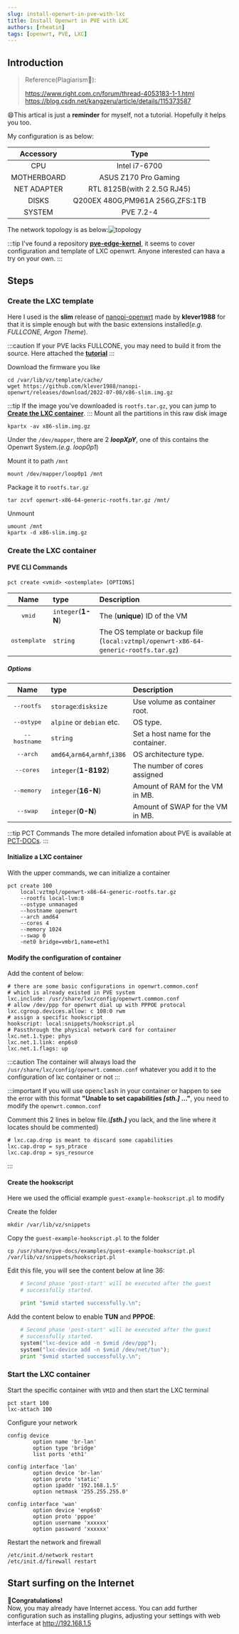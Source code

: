 ```yaml
---
slug: install-openwrt-in-pve-with-lxc
title: Install Openwrt in PVE with LXC
authors: [rheatin]
tags: [openwrt, PVE, LXC]
---
```


## Introduction
> Reference(Plagiarism🤣):
> 
> https://www.right.com.cn/forum/thread-4053183-1-1.html
> https://blog.csdn.net/kangzeru/article/details/115373587

😄This artical is just a **reminder** for myself, not a tutorial. Hopefully it helps you too.

My configuration is as below:

| Accessory   | Type                            |
|:-----------:|:-------------------------------:|
| CPU         | Intel i7-6700                   |
| MOTHERBOARD | ASUS Z170 Pro Gaming            |
| NET ADAPTER | RTL 8125B(with 2 2.5G RJ45)     |
| DISKS       | Q200EX 480G,PM961A 256G,ZFS:1TB |
| SYSTEM      | PVE 7.2-4                       |

The network topology is as below:![topology](topology.jpg)


:::tip
I've found a repository [**pve-edge-kernel**](https://github.com/fw867/pve-edge-kernel), it seems to cover configuration and template of LXC openwrt. Anyone interested can hava a try on your own.
:::

## Steps

### Create the LXC template

Here I used is the **slim** release of [nanopi-openwrt](https://github.com/klever1988/nanopi-openwrt) made by **klever1988** for that it is simple enough but with the basic extensions installed(*e.g. FULLCONE, Argon Theme*).

:::caution
If your PVE lacks FULLCONE, you may need to build it from the source.
Here attached the [**tutorial**](https://blog.sxx1314.com/linux/587.html)
:::

Download the firmware you like

```shell
cd /var/lib/vz/template/cache/
wget https://github.com/klever1988/nanopi-openwrt/releases/download/2022-07-08/x86-slim.img.gz
```
:::tip 
If the image you've downloaded is `rootfs.tar.gz`, you can jump to [**Create the LXC container**](#create-the-lxc-container).
:::
Mount all the partitions in this raw disk image

```shell
kpartx -av x86-slim.img.gz 
```

Under the `/dev/mapper`, there are 2 ***loopXpY***, one of this contains the Openwrt System.(*e.g. loop0p1*)

Mount it to path `/mnt`

```shell
mount /dev/mapper/loop0p1 /mnt
```

Package it to `rootfs.tar.gz`

```shell
tar zcvf openwrt-x86-64-generic-rootfs.tar.gz /mnt/
```

Unmount

```shell
umount /mnt
kpartx -d x86-slim.img.gz
```

### Create the LXC container

#### PVE CLI Commands

```shell
pct create <vmid> <ostemplate> [OPTIONS]
```
| Name | type | Description |
|:----:|:----|:------------|
| <kbd>vmid</kbd>| `integer`(**1-N**) | The (**unique**) ID of the VM |
| <kbd>ostemplate</kbd>| `string` | The OS template or backup file (`local:vztmpl/openwrt-x86-64-generic-rootfs.tar.gz`) |

##### Options

| Name | type | Description |
|:----:|:----|:------------|
| <kbd>--rootfs</kbd>| `storage`:`disksize` | Use volume as container root. |
| <kbd>--ostype</kbd>| `alpine` or `debian` etc. | OS type. |
| <kbd>--hostname</kbd>| `string` | Set a host name for the container. |
| <kbd>--arch</kbd>| `amd64`,`arm64`,`armhf`,`i386` | OS architecture type. |
| <kbd>--cores</kbd>| `integer`(**1-8192**) | The number of cores assigned |
| <kbd>--memory</kbd>| `integer`(**16-N**) | Amount of RAM for the VM in MB. |
| <kbd>--swap</kbd>| `integer`(**0-N**) | Amount of SWAP for the VM in MB. |

:::tip PCT Commands
The more detailed infomation about PVE is available at [PCT-DOCs](https://pve.proxmox.com/pve-docs/pct.1.html).
:::

#### Initialize a LXC container

With the upper commands, we can initialize a container

```shell
pct create 100 
    local:vztmpl/openwrt-x86-64-generic-rootfs.tar.gz
    --rootfs local-lvm:8 
    --ostype unmanaged 
    --hostname openwrt 
    --arch amd64 
    --cores 4 
    --memory 1024 
    --swap 0 
    -net0 bridge=vmbr1,name=eth1
```

#### Modify the configuration of container

Add the content of below:

```shell title="/etc/pve/lxc/100.conf"
# there are some basic configurations in openwrt.common.conf
# which is already existed in PVE system
lxc.include: /usr/share/lxc/config/openwrt.common.conf
# allow /dev/ppp for openwrt dial up with PPPOE protocal
lxc.cgroup.devices.allow: c 108:0 rwm
# assign a specific hookscript
hookscript: local:snippets/hookscript.pl
# Passthrough the physical network card for container
lxc.net.1.type: phys
lxc.net.1.link: enp6s0
lxc.net.1.flags: up
```

:::caution
The container will always load the `/usr/share/lxc/config/openwrt.common.conf` whatever you add it to the configuration of lxc container or not
:::

:::important
If you will use <kbd>openclash</kbd> in your container or happen to see the error with this format **"Unable to set capabilities *[sth.]* ..."**, you need to modify the `openwrt.common.conf`

Comment this 2 lines in below file.(***[sth.]*** you lack, and the line where it locates should be commented)

```shell title="/usr/share/lxc/config/openwrt.common.conf"
# lxc.cap.drop is meant to discard some capabilities
lxc.cap.drop = sys_ptrace
lxc.cap.drop = sys_resource
```
:::

#### Create the hookscript

Here we used the official example `guest-example-hookscript.pl` to modify

Create the folder

```shell
mkdir /var/lib/vz/snippets
```

Copy the `guest-example-hookscript.pl` to the folder

```shell
cp /usr/share/pve-docs/examples/guest-example-hookscript.pl /var/lib/vz/snippets/hookscript.pl
```

Edit this file, you will see the content below at line 36:

```python title="/var/lib/vz/snippets/hookscript.pl"
    # Second phase 'post-start' will be executed after the guest
    # successfully started.

    print "$vmid started successfully.\n";
```

Add the content below to enable **TUN** and **PPPOE**:

```python title="/var/lib/vz/snippets/hookscript.pl"
    # Second phase 'post-start' will be executed after the guest
    # successfully started.
    system("lxc-device add -n $vmid /dev/ppp");
    system("lxc-device add -n $vmid /dev/net/tun");
    print "$vmid started successfully.\n";
```

### Start the LXC container

Start the specific container with `VMID` and then start the LXC terminal

```shell
pct start 100
lxc-attach 100
```

Configure your network

```shell title="/etc/config/network"
config device
        option name 'br-lan'
        option type 'bridge'
        list ports 'eth1'

config interface 'lan'
        option device 'br-lan'
        option proto 'static'
        option ipaddr '192.168.1.5'
        option netmask '255.255.255.0'

config interface 'wan'
        option device 'enp6s0'
        option proto 'pppoe'
        option username 'xxxxxx'
        option password 'xxxxxx'
```

Restart the network and firewall

```shell
/etc/init.d/network restart
/etc/init.d/firewall restart
```

## Start surfing on the Internet

**🎉Congratulations!**  
Now, you may already have Internet access. You can add further configuration such as installing plugins, adjusting your settings with web interface at http://192.168.1.5

